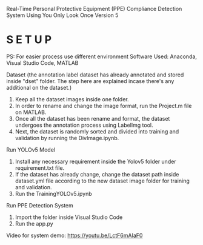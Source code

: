 Real-Time Personal Protective Equipment (PPE) Compliance Detection System Using You Only Look Once Version 5

#												                                                                              	#
#			                                 	S	E	T	U	P					                                              #

PS: For easier process use different environment
Software Used: Anaconda, Visual Studio Code, MATLAB


Dataset (the annotation label dataset has already annotated and stored inside "dset" folder. The step here are explained incase there's any additional on the dataset.)
1. Keep all the dataset images inside one folder.
2. In order to rename and change the image format, run the Project.m file on MATLAB.
3. Once all the dataset has been rename and format, the dataset undergoes the annotation process using LabelImg tool.
4. Next, the dataset is randomly sorted and divided into training and validation by running the DivImage.ipynb.


Run YOLOv5 Model
1. Install any necessary requirement inside the Yolov5 folder under requirement.txt file.
2. If the dataset has already change, change the dataset path inside dataset.yml file according to the new dataset image folder for training and validation.
3. Run the TrainingYOLOv5.ipynb


Run PPE Detection System
1. Import the folder inside Visual Studio Code
2. Run the app.py


Video for system demo: https://youtu.be/LctF6mAIaF0
